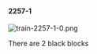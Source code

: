 #### 2257-1
![train-2257-1-0.png](https://github.com/lil-lab/nlvr/raw/master/nlvr/train/images/14/train-2257-1-0.png "train-2257-1-0.png")

There are 2 black blocks